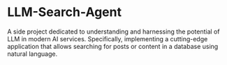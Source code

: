 # LLM-Search-Agent
A side project dedicated to understanding and harnessing the potential of LLM in modern AI services. Specifically, implementing a cutting-edge application that allows searching for posts or content in a database using natural language.
